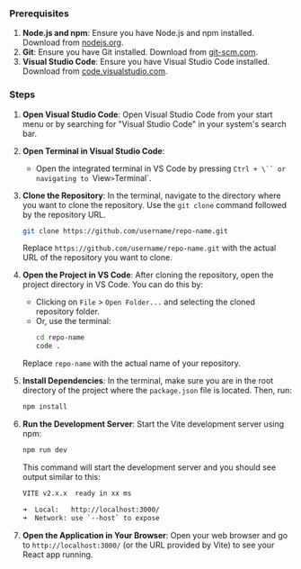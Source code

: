 ### Prerequisites
1. **Node.js and npm**: Ensure you have Node.js and npm installed. Download from [nodejs.org](https://nodejs.org/).
2. **Git**: Ensure you have Git installed. Download from [git-scm.com](https://git-scm.com/).
3. **Visual Studio Code**: Ensure you have Visual Studio Code installed. Download from [code.visualstudio.com](https://code.visualstudio.com/).

### Steps

1. **Open Visual Studio Code**:
   Open Visual Studio Code from your start menu or by searching for "Visual Studio Code" in your system's search bar.

2. **Open Terminal in Visual Studio Code**:
   - Open the integrated terminal in VS Code by pressing `Ctrl + \`` or navigating to `View` > `Terminal`.

3. **Clone the Repository**:
   In the terminal, navigate to the directory where you want to clone the repository. Use the `git clone` command followed by the repository URL.
   ```sh
   git clone https://github.com/username/repo-name.git
   ```
   Replace `https://github.com/username/repo-name.git` with the actual URL of the repository you want to clone.

4. **Open the Project in VS Code**:
   After cloning the repository, open the project directory in VS Code. You can do this by:
   - Clicking on `File` > `Open Folder...` and selecting the cloned repository folder.
   - Or, use the terminal:
     ```sh
     cd repo-name
     code .
     ```
   Replace `repo-name` with the actual name of your repository.

5. **Install Dependencies**:
   In the terminal, make sure you are in the root directory of the project where the `package.json` file is located. Then, run:
   ```sh
   npm install
   ```

6. **Run the Development Server**:
   Start the Vite development server using npm:
   ```sh
   npm run dev
   ```
   This command will start the development server and you should see output similar to this:
   ```sh
   VITE v2.x.x  ready in xx ms

   ➜  Local:   http://localhost:3000/
   ➜  Network: use `--host` to expose
   ```

7. **Open the Application in Your Browser**:
   Open your web browser and go to `http://localhost:3000/` (or the URL provided by Vite) to see your React app running.
